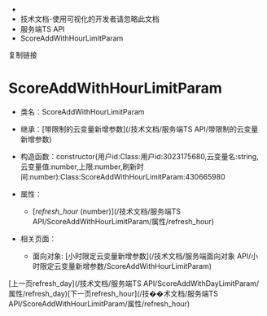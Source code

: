   * [](/)
  * 技术文档-使用可视化的开发者请忽略此文档
  * 服务端TS API
  * ScoreAddWithHourLimitParam

复制链接

# ScoreAddWithHourLimitParam

  * 类名：ScoreAddWithHourLimitParam

  * 继承：[带限制的云变量新增参数](/技术文档/服务端TS API/带限制的云变量新增参数)

  * 构造函数：constructor(用户id:Class:用户id:3023175680,云变量名:string,云变量值:number,上限:number,刷新时间:number):Class:ScoreAddWithHourLimitParam:430665980

  * 属性：

    * [_refresh_hour_ (number)](/技术文档/服务端TS API/ScoreAddWithHourLimitParam/属性/refresh_hour)
  * 相关页面：

    * 面向对象: [小时限定云变量新增参数](/技术文档/服务端面向对象 API/小时限定云变量新增参数/ScoreAddWithHourLimitParam)

[上一页refresh_day](/技术文档/服务端TS
API/ScoreAddWithDayLimitParam/属性/refresh_day)[下一页refresh_hour](/技��术文档/服务端TS
API/ScoreAddWithHourLimitParam/属性/refresh_hour)


